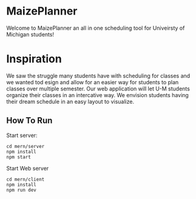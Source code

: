 # MaizePlanner

Welcome to MaizePlanner an all in one scheduling tool for Univeirsty of Michigan students!

# Inspiration

We saw the struggle many students have with scheduling for classes and we wanted tod esign and allow for an easier way for students to plan classes over multiple semester. Our web application will let U-M students organize their classes in an intercative way. We envision students having their dream schedule in an easy layout to visualize. 

## How To Run
Start server:
```
cd mern/server
npm install
npm start
```

Start Web server
```
cd mern/client
npm install
npm run dev
```
